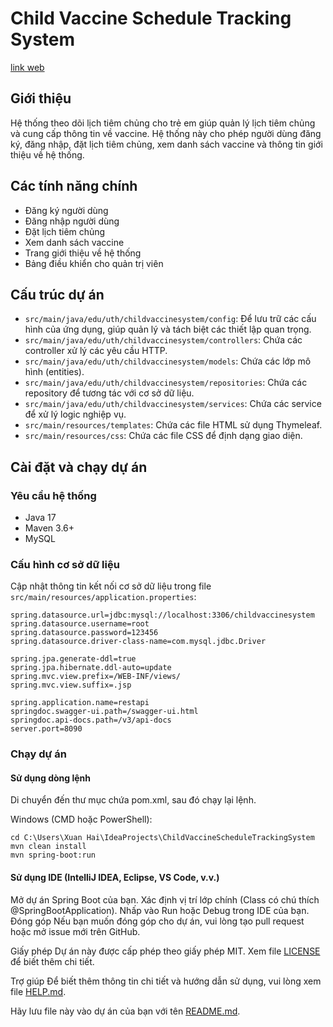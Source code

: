 # Child Vaccine Schedule Tracking System
[link web](https://scalix.me)
## Giới thiệu

Hệ thống theo dõi lịch tiêm chủng cho trẻ em giúp quản lý lịch tiêm chủng và cung cấp thông tin về vaccine. Hệ thống này cho phép người dùng đăng ký, đăng nhập, đặt lịch tiêm chủng, xem danh sách vaccine và thông tin giới thiệu về hệ thống.

## Các tính năng chính

- Đăng ký người dùng
- Đăng nhập người dùng
- Đặt lịch tiêm chủng
- Xem danh sách vaccine
- Trang giới thiệu về hệ thống
- Bảng điều khiển cho quản trị viên

## Cấu trúc dự án

- `src/main/java/edu/uth/childvaccinesystem/config`: Để lưu trữ các cấu hình của ứng dụng, giúp quản lý và tách biệt các thiết lập quan trọng.
- `src/main/java/edu/uth/childvaccinesystem/controllers`: Chứa các controller xử lý các yêu cầu HTTP.
- `src/main/java/edu/uth/childvaccinesystem/models`: Chứa các lớp mô hình (entities).
- `src/main/java/edu/uth/childvaccinesystem/repositories`: Chứa các repository để tương tác với cơ sở dữ liệu.
- `src/main/java/edu/uth/childvaccinesystem/services`: Chứa các service để xử lý logic nghiệp vụ.
- `src/main/resources/templates`: Chứa các file HTML sử dụng Thymeleaf.
- `src/main/resources/css`: Chứa các file CSS để định dạng giao diện.

## Cài đặt và chạy dự án

### Yêu cầu hệ thống

- Java 17
- Maven 3.6+
- MySQL

### Cấu hình cơ sở dữ liệu

Cập nhật thông tin kết nối cơ sở dữ liệu trong file `src/main/resources/application.properties`:

```properties
spring.datasource.url=jdbc:mysql://localhost:3306/childvaccinesystem
spring.datasource.username=root
spring.datasource.password=123456
spring.datasource.driver-class-name=com.mysql.jdbc.Driver

spring.jpa.generate-ddl=true
spring.jpa.hibernate.ddl-auto=update
spring.mvc.view.prefix=/WEB-INF/views/
spring.mvc.view.suffix=.jsp

spring.application.name=restapi
springdoc.swagger-ui.path=/swagger-ui.html
springdoc.api-docs.path=/v3/api-docs
server.port=8090
```

### Chạy dự án

#### Sử dụng dòng lệnh

Di chuyển đến thư mục chứa pom.xml, sau đó chạy lại lệnh.

Windows (CMD hoặc PowerShell):
```
cd C:\Users\Xuan Hai\IdeaProjects\ChildVaccineScheduleTrackingSystem
mvn clean install
mvn spring-boot:run
```

#### Sử dụng IDE (IntelliJ IDEA, Eclipse, VS Code, v.v.)

Mở dự án Spring Boot của bạn.
Xác định vị trí lớp chính (Class có chú thích @SpringBootApplication).
Nhấp vào Run hoặc Debug trong IDE của bạn.
Đóng góp
Nếu bạn muốn đóng góp cho dự án, vui lòng tạo pull request hoặc mở issue mới trên GitHub.

Giấy phép
Dự án này được cấp phép theo giấy phép MIT. Xem file [LICENSE](https://github.com/nguyenxuanhai-arch/ChildVaccineScheduleTrackingSystem/blob/master/LICENSE) để biết thêm chi tiết.

Trợ giúp
Để biết thêm thông tin chi tiết và hướng dẫn sử dụng, vui lòng xem file [HELP.md](https://github.com/nguyenxuanhai-arch/ChildVaccineScheduleTrackingSystem/blob/master/Help).

Hãy lưu file này vào dự án của bạn với tên [README.md]([http://_vscodecontentref_/1](https://github.com/nguyenxuanhai-arch/ChildVaccineScheduleTrackingSystem/blob/master/README.md)).
